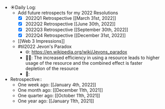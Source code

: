 - ☀️Daily Log:
    - Add future retrospects for my 2022 Resolutions
        - [x] 2022Q1 Retrospective [[March 31st, 2022]]
        - [x] 2022Q2 Retrospective [[June 30th, 2022]]
        - [x] 2022Q3 Retrospective [[September 30th, 2022]]
        - [x] 2022Q4 Retrospective [[December 31st, 2022]]
    - [[Web 3 Impressions]]
    - #til2022 Jevon's Paradox
        - 🌐: https://en.wikipedia.org/wiki/Jevons_paradox
        - 💁‍♂️: The increased efficiency in using a resource leads to higher usage of the resource and the combined effect is faster depletion of the resource
        - 🤔:
- Retrospective::
    - One week ago: [[January 4th, 2022]]
    - One month ago: [[December 11th, 2021]]
    - One quarter ago: [[October 11th, 2021]]
    - One year ago: [[January 11th, 2021]]
